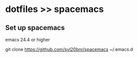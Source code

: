 # dotfiles >> spacemacs
## Set up spacemacs

emacs 24.4 or higher

git clone https://github.com/syl20bnr/spacemacs ~/.emacs.d
